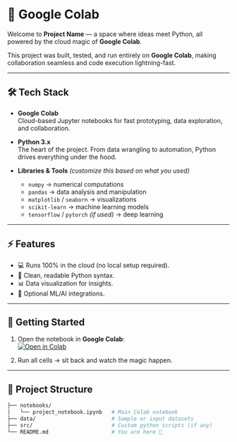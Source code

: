 # 🚀 Google Colab

Welcome to **Project Name** — a space where ideas meet Python, all powered by the cloud magic of **Google Colab**.  

This project was built, tested, and run entirely on **Google Colab**, making collaboration seamless and code execution lightning-fast.  

---

## 🛠️ Tech Stack

- **Google Colab**  
  Cloud-based Jupyter notebooks for fast prototyping, data exploration, and collaboration.  

- **Python 3.x**  
  The heart of the project. From data wrangling to automation, Python drives everything under the hood.  

- **Libraries & Tools** *(customize this based on what you used)*  
  - `numpy` → numerical computations  
  - `pandas` → data analysis and manipulation  
  - `matplotlib` / `seaborn` → visualizations  
  - `scikit-learn` → machine learning models  
  - `tensorflow` / `pytorch` *(if used)* → deep learning  

---

## ⚡ Features

- 💻 Runs 100% in the cloud (no local setup required).  
- 🐍 Clean, readable Python syntax.  
- 📊 Data visualization for insights.  
- 🤖 Optional ML/AI integrations.  

---

## 🚦 Getting Started

1. Open the notebook in **Google Colab**:  
   [![Open in Colab](https://colab.research.google.com/assets/colab-badge.svg)](YOUR_NOTEBOOK_LINK_HERE)

2. Run all cells → sit back and watch the magic happen.  

---

## 📂 Project Structure

```bash
├── notebooks/
│   └── project_notebook.ipynb   # Main Colab notebook
├── data/                        # Sample or input datasets
├── src/                         # Custom python scripts (if any)
└── README.md                    # You are here 🚀

